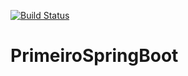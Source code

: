 [![Build Status](https://travis-ci.com/Lucas-Angelo/PrimeiroSpringBoot.svg?branch=main)](https://travis-ci.com/Lucas-Angelo/PrimeiroSpringBoot)
# PrimeiroSpringBoot
